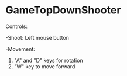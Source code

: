 # GameTopDownShooter

Controls:

-Shoot: Left mouse button

-Movement:
1) "A" and "D" keys for rotation
2) "W" key to move forward
